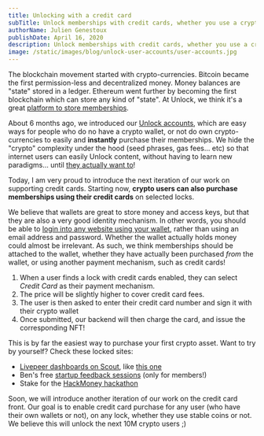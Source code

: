 ```yaml
---
title: Unlocking with a credit card
subTitle: Unlock memberships with credit cards, whether you use a crypto wallet, or not.
authorName: Julien Genestoux
publishDate: April 16, 2020
description: Unlock memberships with credit cards, whether you use a crypto wallet, or not!
image: /static/images/blog/unlock-user-accounts/user-accounts.jpg
---
```


The blockchain movement started with crypto-currencies. Bitcoin became the first permission-less and decentralized money. Money balances are "state" stored in a ledger. Ethereum went further by becoming the first blockchain which can store any kind of "state". At Unlock, we think it's a great [platform to store memberships](https://unlock-protocol.com/blog/protocol-for-membership/).

About 6 months ago, we introduced our [Unlock accounts](https://unlock-protocol.com/blog/unlock-user-accounts/), which are easy ways for people who do no have a crypto wallet, or not do own crypto-currencies to easily and **instantly** purchase their memberships. We hide the "crypto" complexity under the hood (seed phrases, gas fees... etc) so that internet users can easily Unlock content, without having to learn new paradigms... until [they actually want to](https://unlock-protocol.com/blog/ejecting-account/)!

Today, I am very proud to introduce the next iteration of our work on supporting credit cards. Starting now, **crypto users can also purchase memberships using their credit cards** on selected locks.

We believe that wallets are great to store money and access keys, but that they are also a very good identity mechanism. In other words, you should be able to [login into any website using your wallet](https://www.nickgrossman.is/2020/digital-bearer-assets/), rather than using an email address and password. Whether the wallet actually holds money could almost be irrelevant. As such, we think memberships should be attached to the wallet, whether they have actually been purchased _from_ the wallet, or using another payment mechanism, such as credit cards!

1. When a user finds a lock with credit cards enabled, they can select _Credit Card_ as their payment mechanism.
2. The price will be slightly higher to cover credit card fees.
3. The user is then asked to enter their credit card number and sign it with their crypto wallet
4. Once submitted, our backend will then charge the card, and issue the corresponding NFT!

This is by far the easiest way to purchase your first crypto asset. Want to try by yourself? Check these locked sites:

- [Livepeer dashboards on Scout](https://medium.com/@scout_cool/announcing-livepeer-orchestrator-dashboard-with-an-unlock-fca60750843b), like [this one](https://scout.cool/livepeer/mainnet/dashboards/5e28c582bfbf6c00177109e0?&nodeaddress=0xE9E284277648fcdb09B8EfC1832c73c09b5Ecf59)
- Ben's free [startup feedback sessions](https://werd.io/2020/free-startup-feedback-sessions-for-members) (only for members!)
- Stake for the [HackMoney hackathon](https://hack.ethglobal.co/online/hacker)

Soon, we will introduce another iteration of our work on the credit card front. Our goal is to enable credit card purchase for any user (who have their own wallets or not), on any lock, whether they use stable coins or not. We believe this will unlock the next 10M crypto users ;)
